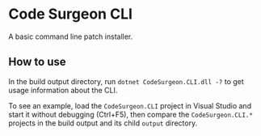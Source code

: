 ﻿# Code Surgeon CLI

A basic command line patch installer.

## How to use

In the build output directory, run `dotnet CodeSurgeon.CLI.dll -?` to get usage information about the CLI.

To see an example, load the `CodeSurgeon.CLI` project in Visual Studio and start it without debugging (Ctrl+F5), then compare the `CodeSurgeon.CLI.*` projects in the build output and its child `output` directory.
